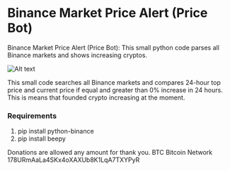 # Binance Market Price Alert (Price Bot)
Binance Market Price Alert (Price Bot): This small python code parses all Binance markets and shows increasing cryptos.

![Alt text](https://raw.githubusercontent.com/ivaylov/Binance-Market-Alert/main/Example.png?raw=true "notification")

This small code searches all Binance markets and compares 24-hour top price and current price if equal and greater than 0% increase in 24 hours. This is means that founded crypto increasing at the moment.

### Requirements
1. pip install python-binance
2. pip install beepy

Donations are allowed any amount for thank you.
BTC Bitcoin Network
178URmAaLa4SKx4oXAXUb8K1LqA7TXYPyR
